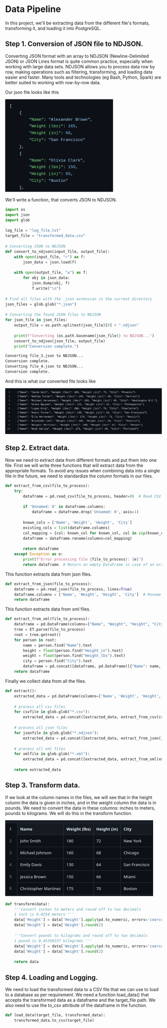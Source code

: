 # Data Pipeline 

In this project, we'll be extracting data from the different file's formats, transforming it, and loading it into PostgreSQL.
## Step 1. Conversion of JSON file to NDJSON.
Converting JSON format with an array to NDJSON (Newline-Delimited JSON) or JSON Lines format is quite common practice, especially when working with large data sets. NDJSON allows you to process data row by row, making operations such as filtering, transforming, and loading data easier and faster. Many tools and technologies (eg Bash, Python, Spark) are better suited to working with row-by-row data.

Our json file looks like this

![json_file](/Python/ETL_2/images/json_file.png)


We'll write a function, that converts JSON to NDJSON.
```python
import os
import json
import glob

log_file = "log_file.txt" 
target_file = "transformed_data.csv" 

# Converting JSON to NDJSON
def convert_to_ndjson(input_file, output_file):
    with open(input_file, "r") as f:
        json_data = json.load(f)
    
    with open(output_file, "w") as f:
        for obj in json_data:
            json.dump(obj, f)
            f.write("\n")

# Find all files with the .json extension in the current directory
json_files = glob.glob("*.json")

# Converting the found JSON files to NDJSON
for json_file in json_files:
    output_file = os.path.splitext(json_file)[0] + ".ndjson"
    
    print(f"Converting {os.path.basename(json_file)} to NDJSON...")
    convert_to_ndjson(json_file, output_file)
    print("Conversion complete.")
```
```python
Converting file_3.json to NDJSON...
Conversion complete.
Converting file_4.json to NDJSON...
Conversion complete.
```
And this is what our converted file looks like

![ndjson_file](/Python/ETL_2/images/ndjson.png)

## Step 2. Extract data.
Now we need to extract data from different formats and put them into one file. First we will write three functions that will extract data from the appropriate formats. To avoid any issues when combining data into a single file in the future, we need to standardize the column formats in our files.

```python
def extract_from_csv(file_to_process):
    try:
        dataframe = pd.read_csv(file_to_process, header=0)  # Read CSV file, first row as headers
        
        if 'Unnamed: 0' in dataframe.columns:
            dataframe = dataframe.drop('Unnamed: 0', axis=1)
        
        known_cols = ['Name', 'Weight', 'Height', 'City']
        existing_cols = list(dataframe.columns)
        col_mapping = {col: known_col for known_col, col in zip(known_cols, existing_cols)}
        dataframe = dataframe.rename(columns=col_mapping)
        
        return dataframe
    except Exception as e:
        print(f"Error processing file {file_to_process}: {e}")
        return dataframe  # Return an empty DataFrame in case of an err
```
This function extracts data from json files.

```python
def extract_from_json(file_to_process):
    dataframe = pd.read_json(file_to_process, lines=True)
    dataframe.columns = ['Name', 'Weight', 'Height', 'City']  # Rename columns
    return dataframe
```
This function extracts data from xml files.

```python
def extract_from_xml(file_to_process):
    dataframe = pd.DataFrame(columns=["Name", "Weight", "Height", "City"])
    tree = ET.parse(file_to_process)
    root = tree.getroot()
    for person in root:
        name = person.find("Name").text
        height = float(person.find("Height_in").text)
        weight = float(person.find("Weight_lbs").text)
        city = person.find("City").text
        dataframe = pd.concat([dataframe, pd.DataFrame([{"Name": name, "Weight": weight, "Height": height, "City": city}])], ignore_index=True)
    return dataframe
```
Finally we collect data from all the files.

```python
def extract():
    extracted_data = pd.DataFrame(columns=['Name', 'Weight', 'Height', 'City'])

    # process all csv files
    for csvfile in glob.glob("*.csv"):
        extracted_data = pd.concat([extracted_data, extract_from_csv(csvfile)], ignore_index=True)

    # process all json files
    for jsonfile in glob.glob("*.ndjson"):
        extracted_data = pd.concat([extracted_data, extract_from_json(jsonfile)], ignore_index=True)

    # process all xml files
    for xmlfile in glob.glob("*.xml"):
        extracted_data = pd.concat([extracted_data, extract_from_xml(xmlfile)], ignore_index=True)

    return extracted_data
```
## Step 3. Transform data.

If we look at the column names in the files, we will see that in the height column the data is given in inches, and in the weight column the data is in pounds. We need to convert the data in these columns: inches to meters, pounds to kilograms. We will do this in the transform function.

![convet_measures](/Python/ETL_2/images/convert_measures.png)

```python
def transform(data):
    '''Convert inches to meters and round off to two decimals
    1 inch is 0.0254 meters '''
    data['Height'] = data['Height'].apply(pd.to_numeric, errors='coerce') * 0.0254
    data['Height'] = data['Height'].round(2)

    '''Convert pounds to kilograms and round off to two decimals
    1 pound is 0.45359237 kilograms '''
    data['Weight'] = data['Weight'].apply(pd.to_numeric, errors='coerce') * 0.45359237
    data['Weight'] = data['Weight'].round(2)

    return data
```
## Step 4. Loading and Logging.

We need to load the transformed data to a CSV file that we can use to load to a database as per requirement. We need a function load_data() that accepts the transformed data as a dataframe and the target_file path. We also need to use the to_csv attribute of the dataframe in the function.

```python
def load_data(target_file, transformed_data): 
    transformed_data.to_csv(target_file) 
```
